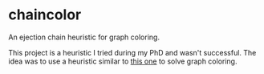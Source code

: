# chaincolor
 
An ejection chain heuristic for graph coloring.

This project is a heuristic I tried during my PhD and wasn't successful. The idea was to use a heuristic similar to [this one](https://github.com/AlexGliesch/maxdp) to solve graph coloring.
